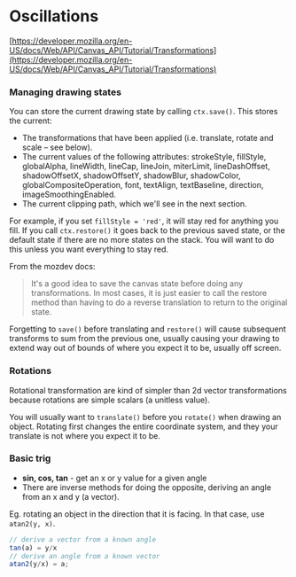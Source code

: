 # Oscillations

[https://developer.mozilla.org/en-US/docs/Web/API/Canvas_API/Tutorial/Transformations](https://developer.mozilla.org/en-US/docs/Web/API/Canvas_API/Tutorial/Transformations)

### Managing drawing states

You can store the current drawing state by calling `ctx.save()`.  This stores the current:

* The transformations that have been applied (i.e. translate, rotate and scale – see below).
* The current values of the following attributes: strokeStyle, fillStyle, globalAlpha, lineWidth, lineCap, lineJoin, miterLimit, lineDashOffset, shadowOffsetX, shadowOffsetY, shadowBlur, shadowColor, globalCompositeOperation, font, textAlign, textBaseline, direction, imageSmoothingEnabled.
* The current clipping path, which we'll see in the next section.

For example, if you set `fillStyle = 'red'`, it will stay red for anything you fill.  If you call `ctx.restore()` it goes back to the previous saved state, or the default state if there are no more states on the stack.  You will want to do this unless you want everything to stay red.

From the mozdev docs:

> It's a good idea to save the canvas state before doing any transformations. In most cases, it is just easier to call the restore method than having to do a reverse translation to return to the original state.

Forgetting to `save()` before translating and `restore()` will cause subsequent transforms to sum from the previous one, usually causing your drawing to extend way out of bounds of where you expect it to be, usually off screen.

### Rotations
Rotational transformation are kind of simpler than 2d vector transformations because rotations are simple scalars (a unitless value).

You will usually want to `translate()` before you `rotate()` when drawing an object.  Rotating first changes the entire coordinate system, and they your translate is not where you expect it to be.

### Basic trig
* __sin, cos, tan__ - get an x or y value for a given angle
* There are inverse methods for doing the opposite, deriving an angle from an x and y (a vector).

Eg. rotating an object in the direction that it is facing.  In that case, use `atan2(y, x)`.

```js
// derive a vector from a known angle
tan(a) = y/x
// derive an angle from a known vector
atan2(y/x) = a;
```
